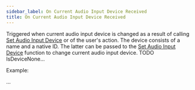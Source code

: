 ```yaml
---
sidebar_label: On Current Audio Input Device Received
title: On Current Audio Input Device Received
---
```

Triggered when current audio input device is changed as a result of calling [Set Audio Input Device](../Functions/set-audio-input-device) or of the user's action. The device consists of a name and a native ID. The latter can be passed to the [Set Audio Input Device](../Functions/set-audio-input-device) function to change current audio input device.
TODO IsDeviceNone...

Example:

...
